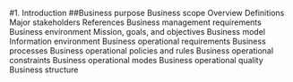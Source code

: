 #1. Introduction
##Business purpose
Business scope
Overview
Definitions 
Major stakeholders 
References
Business management requirements
Business environment
Mission, goals, and objectives
Business model
Information environment
Business operational requirements
Business processes
Business operational policies and rules
Business operational constraints
Business operational modes
Business operational quality
Business structure
